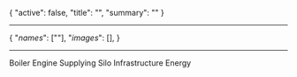 <!--METADATA-->

{
	"active": false,
	"title": "",
	"summary": ""
}

<!--METADATA-->
---
<!--INFOBOX-->

{
	"_names_": [""],
	"_images_": [],
}

<!--INFOBOX-->
---
<!--CONTENT-->

Boiler Engine Supplying Silo Infrastructure Energy

<!--CONTENT-->